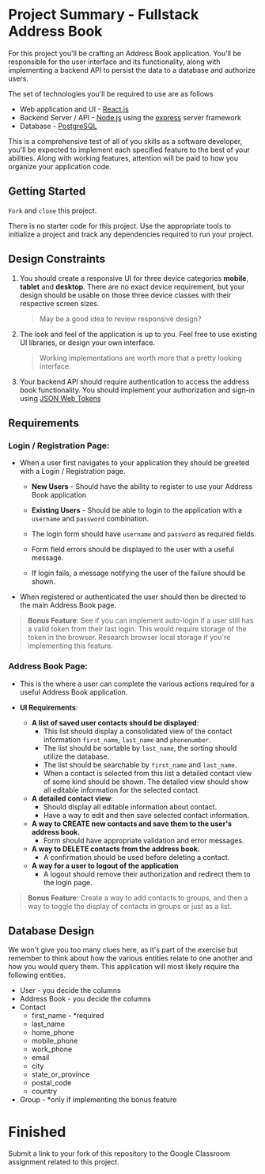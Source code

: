 # Project Summary - Fullstack Address Book

For this project you'll be crafting an Address Book application. You'll be
responsible for the user interface and its functionality, along with
implementing a backend API to persist the data to a database and authorize
users.

The set of technologies you'll be required to use are as follows

- Web application and UI - [React.js](https://reactjs.org/)
- Backend Server / API - [Node.js](https://nodejs.org) using the
  [express](https://expressjs.com/) server framework
- Database - [PostgreSQL](https://www.postgresql.org/)

This is a comprehensive test of all of you skills as a software developer,
you'll be expected to implement each specified feature to the best of your
abilities. Along with working features, attention will be paid to how you
organize your application code.

## Getting Started

`Fork` and `clone` this project.

There is no starter code for this project. Use the appropriate tools to
initialize a project and track any dependencies required to run your project.

## Design Constraints

1. You should create a responsive UI for three device categories **mobile**,
   **tablet** and **desktop**. There are no exact device requirement, but your
   design should be usable on those three device classes with their respective
   screen sizes.

   > May be a good idea to review responsive design?

2. The look and feel of the application is up to you. Feel free to use existing
   UI libraries, or design your own interface.

   > Working implementations are worth more that a pretty looking interface.

3. Your backend API should require authentication to access the address book
   functionality. You should implement your authorization and sign-in using
   [JSON Web Tokens](https://jwt.io)

## Requirements

### Login / Registration Page:

- When a user first navigates to your application they should be greeted with a
  Login / Registration page.

  - **New Users** - Should have the ability to register to use your Address Book
    application

  - **Existing Users** - Should be able to login to the application with a
    `username` and `password` combination.

  - The login form should have `username` and `password` as required fields.

  - Form field errors should be displayed to the user with a useful message.

  - If login fails, a message notifying the user of the failure should be shown.

- When registered or authenticated the user should then be directed to the main
  Address Book page.

> **Bonus Feature**: See if you can implement auto-login if a user still has a
> valid token from their last login. This would require storage of the token in
> the browser. Research browser local storage if you're implementing this
> feature.

### Address Book Page:

- This is the where a user can complete the various actions required for a
  useful Address Book application.

- **UI Requirements**:
  - **A list of saved user contacts should be displayed**:
    - This list should display a consolidated view of the contact information
      `first_name`, `last_name` and `phonenumber`.
    - The list should be sortable by `last_name`, the sorting should utilize the
      database.
    - The list should be searchable by `first_name` and `last_name`.
    - When a contact is selected from this list a detailed contact view of some
      kind should be shown. The detailed view should show all editable
      information for the selected contact.
  - **A detailed contact view**:
    - Should display all editable information about contact.
    - Have a way to edit and then save selected contact information.
  - **A way to CREATE new contacts and save them to the user's address book.**
    - Form should have appropriate validation and error messages.
  - **A way to DELETE contacts from the address book.**
    - A confirmation should be used before deleting a contact.
  - **A way for a user to logout of the application**
    - A logout should remove their authorization and redirect them to the login
      page.

> **Bonus Feature**: Create a way to add contacts to groups, and then a way to
> toggle the display of contacts in groups or just as a list.

## Database Design

We won't give you too many clues here, as it's part of the exercise but remember
to think about how the various entities relate to one another and how you would
query them. This application will most likely require the following entities.

- User - you decide the columns
- Address Book - you decide the columns
- Contact
  - first_name - \*required
  - last_name
  - home_phone
  - mobile_phone
  - work_phone
  - email
  - city
  - state_or_province
  - postal_code
  - country
- Group - \*only if implementing the bonus feature

# Finished

Submit a link to your fork of this repository to the Google Classroom assignment
related to this project.
